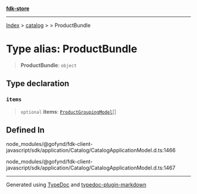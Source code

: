 [**fdk-store**](../../../README.md)
***

[Index](../../../API.md) > [catalog](../../README.md) > [<internal>](../README.md) > ProductBundle

# Type alias: ProductBundle

> **ProductBundle**: `object`

## Type declaration

### `items`

> `optional` **items**: [`ProductGroupingModel`](type-alias.ProductGroupingModel.md)[]

## Defined In

node\_modules/@gofynd/fdk-client-javascript/sdk/application/Catalog/CatalogApplicationModel.d.ts:1466

node\_modules/@gofynd/fdk-client-javascript/sdk/application/Catalog/CatalogApplicationModel.d.ts:1467

***
Generated using [TypeDoc](https://typedoc.org/) and [typedoc-plugin-markdown](https://www.npmjs.com/package/typedoc-plugin-markdown)
